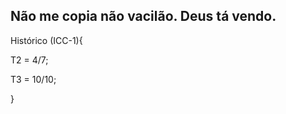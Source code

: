 Não me copia não vacilão. Deus tá vendo.
-------------------------
Histórico (ICC-1){

T2 = 4/7;

T3 = 10/10;

}

